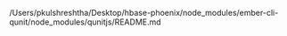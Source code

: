 /Users/pkulshreshtha/Desktop/hbase-phoenix/node_modules/ember-cli-qunit/node_modules/qunitjs/README.md